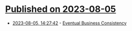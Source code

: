 # [Published on 2023-08-05](index.md)

* [2023-08-05, 14:27:42](https://lobste.rs/s/miq7mj/eventual_business_consistency) - [Eventual Business Consistency](https://tidyfirst.substack.com/p/eventual-business-consistency)
